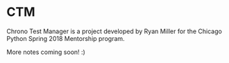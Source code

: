 # CTM

Chrono Test Manager is a project developed by Ryan Miller for the Chicago Python Spring 2018 Mentorship program. 

More notes coming soon! :)
